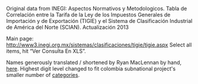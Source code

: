 Original data from INEGI: Aspectos Normativos y Metodologicos. Tabla de
Correlación entre la Tarifa de la Ley de los Impuestos Generales de Importación
y de Exportación (TIGIE) y el Sistema de Clasificación Industrial de América
del Norte (SCIAN). Actualización 2013

Main page: http://www3.inegi.org.mx/sistemas/clasificaciones/tigie/tigie.aspx
Select all items, hit “Ver Consulta En XLS”.

Names generously translated / shortened by Ryan MacLennan by hand, [here](https://docs.google.com/spreadsheets/d/13fowekaxh5QdbtBumMv_CMzk3APwHzSRZeAOyBc46sk/edit#gid=0).
Highest digit level changed to fit colombia subnational project's smaller number of [categories](https://docs.google.com/spreadsheets/d/1RGaheEnJN9Ozo1uqE0ShWWVnuaOS8qDx5bUycLSf6oE/edit#gid=0).
